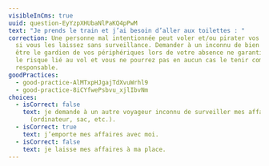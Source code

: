 ```yaml
---
visibleInCms: true
uuid: question-EyYzpXHUbaNlPaKQ4pPwM
text: "Je prends le train et j’ai besoin d’aller aux toilettes : "
correction: Une personne mal intentionnée peut voler et/ou pirater vos appareils
  si vous les laissez sans surveillance. Demander à un inconnu de bien vouloir
  être le gardien de vos périphériques lors de votre absence ne garanti en rien
  le risque lié au vol et vous ne pourrez pas en aucun cas le tenir comme
  responsable.
goodPractices:
  - good-practice-AlMTxpHJgajTdXvuWrhl9
  - good-practice-8iCYfwePsbvu_xjlIbvNm
choices:
  - isCorrect: false
    text: je demande à un autre voyageur inconnu de surveiller mes affaires
      (ordinateur, sac, etc.).
  - isCorrect: true
    text: j’emporte mes affaires avec moi.
  - isCorrect: false
    text: je laisse mes affaires à ma place.
---
```

